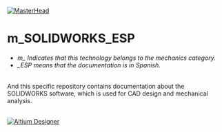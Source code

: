 [![MasterHead](http://dicer0.com/wp-content/uploads/2023/09/SOLIDWORKS-di_cer0-Banner.png)](https://dicer0.com/#skills)
# m_SOLIDWORKS_ESP
<h6 align="justify">
  <ul>
    <li>m_ Indicates that this technology belongs to the mechanics category.</li>
    <li>_ESP means that the documentation is in Spanish.</li>
  </ul>
</h6>
And this specific repository contains documentation about the SOLIDWORKS software, which is used for CAD design and mechanical analysis.
&nbsp;
<br/>
&nbsp;

[![Altium Designer](http://dicer0.com/wp-content/uploads/2023/09/m_SOLIDWORS-Thesis_Wars_Explosion.gif)](https://dicer0.com/#skills)
